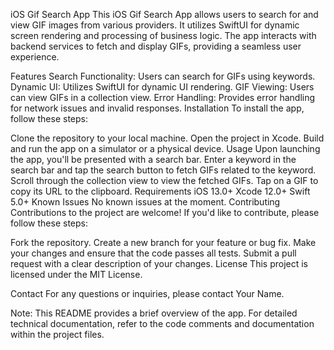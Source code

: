 iOS Gif Search App
This iOS Gif Search App allows users to search for and view GIF images from various providers. It utilizes SwiftUI for dynamic screen rendering and processing of business logic. The app interacts with backend services to fetch and display GIFs, providing a seamless user experience.

Features
Search Functionality: Users can search for GIFs using keywords.
Dynamic UI: Utilizes SwiftUI for dynamic UI rendering.
GIF Viewing: Users can view GIFs in a collection view.
Error Handling: Provides error handling for network issues and invalid responses.
Installation
To install the app, follow these steps:

Clone the repository to your local machine.
Open the project in Xcode.
Build and run the app on a simulator or a physical device.
Usage
Upon launching the app, you'll be presented with a search bar.
Enter a keyword in the search bar and tap the search button to fetch GIFs related to the keyword.
Scroll through the collection view to view the fetched GIFs.
Tap on a GIF to copy its URL to the clipboard.
Requirements
iOS 13.0+
Xcode 12.0+
Swift 5.0+
Known Issues
No known issues at the moment.
Contributing
Contributions to the project are welcome! If you'd like to contribute, please follow these steps:

Fork the repository.
Create a new branch for your feature or bug fix.
Make your changes and ensure that the code passes all tests.
Submit a pull request with a clear description of your changes.
License
This project is licensed under the MIT License.

Contact
For any questions or inquiries, please contact Your Name.

Note: This README provides a brief overview of the app. For detailed technical documentation, refer to the code comments and documentation within the project files.
